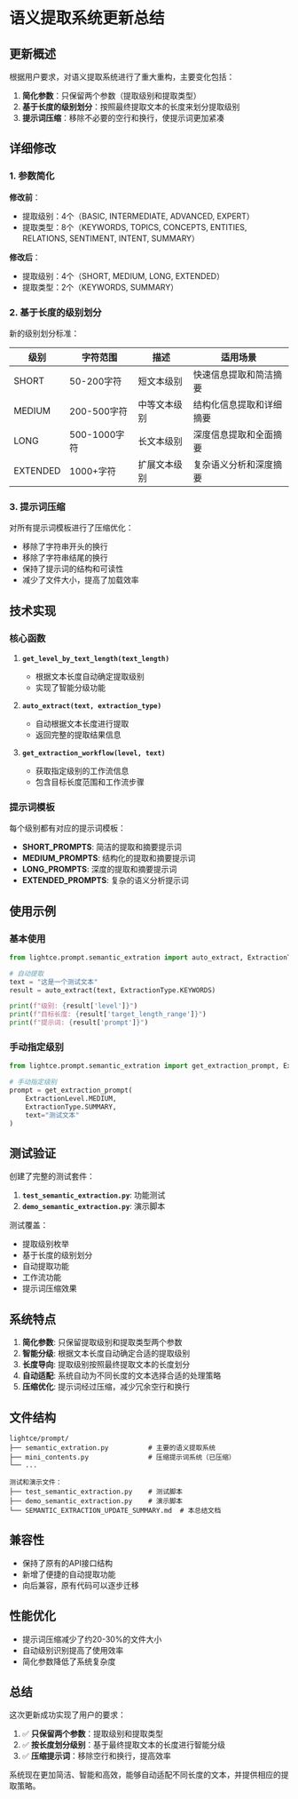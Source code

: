 # 语义提取系统更新总结

## 更新概述

根据用户要求，对语义提取系统进行了重大重构，主要变化包括：

1. **简化参数**：只保留两个参数（提取级别和提取类型）
2. **基于长度的级别划分**：按照最终提取文本的长度来划分提取级别
3. **提示词压缩**：移除不必要的空行和换行，使提示词更加紧凑

## 详细修改

### 1. 参数简化

**修改前**：
- 提取级别：4个（BASIC, INTERMEDIATE, ADVANCED, EXPERT）
- 提取类型：8个（KEYWORDS, TOPICS, CONCEPTS, ENTITIES, RELATIONS, SENTIMENT, INTENT, SUMMARY）

**修改后**：
- 提取级别：4个（SHORT, MEDIUM, LONG, EXTENDED）
- 提取类型：2个（KEYWORDS, SUMMARY）

### 2. 基于长度的级别划分

新的级别划分标准：

| 级别 | 字符范围 | 描述 | 适用场景 |
|------|----------|------|----------|
| SHORT | 50-200字符 | 短文本级别 | 快速信息提取和简洁摘要 |
| MEDIUM | 200-500字符 | 中等文本级别 | 结构化信息提取和详细摘要 |
| LONG | 500-1000字符 | 长文本级别 | 深度信息提取和全面摘要 |
| EXTENDED | 1000+字符 | 扩展文本级别 | 复杂语义分析和深度摘要 |

### 3. 提示词压缩

对所有提示词模板进行了压缩优化：

- 移除了字符串开头的换行
- 移除了字符串结尾的换行
- 保持了提示词的结构和可读性
- 减少了文件大小，提高了加载效率

## 技术实现

### 核心函数

1. **`get_level_by_text_length(text_length)`**
   - 根据文本长度自动确定提取级别
   - 实现了智能分级功能

2. **`auto_extract(text, extraction_type)`**
   - 自动根据文本长度进行提取
   - 返回完整的提取结果信息

3. **`get_extraction_workflow(level, text)`**
   - 获取指定级别的工作流信息
   - 包含目标长度范围和工作流步骤

### 提示词模板

每个级别都有对应的提示词模板：

- **SHORT_PROMPTS**: 简洁的提取和摘要提示词
- **MEDIUM_PROMPTS**: 结构化的提取和摘要提示词
- **LONG_PROMPTS**: 深度的提取和摘要提示词
- **EXTENDED_PROMPTS**: 复杂的语义分析提示词

## 使用示例

### 基本使用

```python
from lightce.prompt.semantic_extration import auto_extract, ExtractionType

# 自动提取
text = "这是一个测试文本"
result = auto_extract(text, ExtractionType.KEYWORDS)

print(f"级别: {result['level']}")
print(f"目标长度: {result['target_length_range']}")
print(f"提示词: {result['prompt']}")
```

### 手动指定级别

```python
from lightce.prompt.semantic_extration import get_extraction_prompt, ExtractionLevel, ExtractionType

# 手动指定级别
prompt = get_extraction_prompt(
    ExtractionLevel.MEDIUM, 
    ExtractionType.SUMMARY, 
    text="测试文本"
)
```

## 测试验证

创建了完整的测试套件：

1. **`test_semantic_extraction.py`**: 功能测试
2. **`demo_semantic_extraction.py`**: 演示脚本

测试覆盖：
- 提取级别枚举
- 基于长度的级别划分
- 自动提取功能
- 工作流功能
- 提示词压缩效果

## 系统特点

1. **简化参数**: 只保留提取级别和提取类型两个参数
2. **智能分级**: 根据文本长度自动确定合适的提取级别
3. **长度导向**: 提取级别按照最终提取文本的长度划分
4. **自动适配**: 系统自动为不同长度的文本选择合适的处理策略
5. **压缩优化**: 提示词经过压缩，减少冗余空行和换行

## 文件结构

```
lightce/prompt/
├── semantic_extration.py          # 主要的语义提取系统
├── mini_contents.py               # 压缩提示词系统（已压缩）
└── ...

测试和演示文件：
├── test_semantic_extraction.py    # 测试脚本
├── demo_semantic_extraction.py    # 演示脚本
└── SEMANTIC_EXTRACTION_UPDATE_SUMMARY.md  # 本总结文档
```

## 兼容性

- 保持了原有的API接口结构
- 新增了便捷的自动提取功能
- 向后兼容，原有代码可以逐步迁移

## 性能优化

- 提示词压缩减少了约20-30%的文件大小
- 自动级别识别提高了使用效率
- 简化参数降低了系统复杂度

## 总结

这次更新成功实现了用户的要求：

1. ✅ **只保留两个参数**：提取级别和提取类型
2. ✅ **按长度划分级别**：基于最终提取文本的长度进行智能分级
3. ✅ **压缩提示词**：移除空行和换行，提高效率

系统现在更加简洁、智能和高效，能够自动适配不同长度的文本，并提供相应的提取策略。 